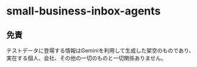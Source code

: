 # small-business-inbox-agents

## 免責
テストデータに登場する情報はGeminiを利用して生成した架空のものであり、
実在する個人、会社、その他の一切のものと一切関係ありません。
